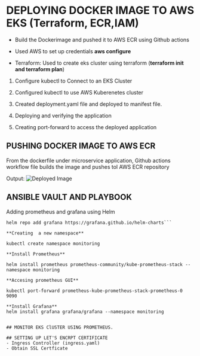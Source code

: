 
# DEPLOYING DOCKER IMAGE TO AWS EKS (Terraform, ECR,IAM)
 - Build the Dockerimage and pushed it to AWS ECR using Github actions

- Used AWS to set up credentials **aws configure**

- Terraform: Used to create eks cluster using terraform (**terraform init and terraform plan**)

1. Configure kubectl to Connect to an EKS Cluster

2. Configured kubectl to use AWS Kuberenetes cluster

3. Created deployment.yaml file and deployed to manifest file.

4. Deploying and verifying the application

5. Creating port-forward to access the deployed application


## PUSHING DOCKER IMAGE TO AWS ECR

From the dockerfile under microservice application, Github actions workflow file builds the image and pushes tol AWS ECR repository

Output: 
![Deployed Image]("Capstone/blob/main/screenshots/capstone2image.jpeg")





## ANSIBLE VAULT AND PLAYBOOK

Adding prometheus and grafana using Helm

```helm repo add prometheus-community https://prometheus-community.github.io/helm-charts
helm repo add grafana https://grafana.github.io/helm-charts```

**Creating  a new namespace**

kubectl create namespace monitoring

**Install Prometheus**

helm install prometheus prometheus-community/kube-prometheus-stack --namespace monitoring

**Accesing prometheus GUI**

kubectl port-forward prometheus-kube-prometheus-stack-prometheus-0 9090

**Install Grafana**
helm install grafana grafana/grafana --namespace monitoring


## MONITOR EKS ClUSTER USING PROMETHEUS.

## SETTING UP LET'S ENCRPT CERTIFICATE
- Ingress Controller (ingress.yaml)
- Obtain SSL Certficate

